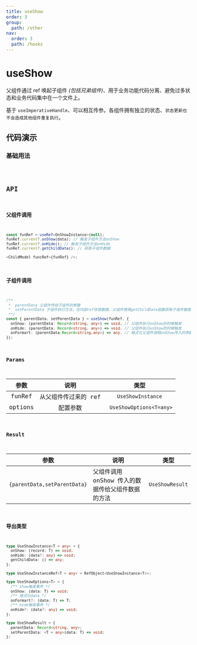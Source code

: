 ```yaml
---
title: useShow
order: 3
group:
  path: /other
nav:
  order: 3
  path: /hooks
---
```


# useShow

父组件通过 ref 唤起子组件 _(包括兄弟组件)_、用于业务功能代码分离、避免过多状态和业务代码集中在一个文件上。

基于 `useImperativeHandle`、可以相互传参。各组件拥有独立的状态、`状态更新也不会造成其他组件重复执行`。

## 代码演示

### 基础用法

<code src="./demos/demo1.tsx"  />

## API

### 父组件调用

```ts
const funRef = useRef<OnShowInstance>(null);
funRef.current?.onShow(data); // 触发子组件方法onShow
funRef.current?.onHide(); // 触发子组件方法onHide
funRef.current?.getChildData(); // 获取子组件数据

<ChildModel funcRef={funRef} />;
```

### 子组件调用

```ts
/**
 *  parentData 父组件传给子组件的参数
 *  setParentData 子组件执行方法，往内部ref存放数据、父组件使用getChildData函数获取子组件数据
 **/
const { parentData, setParentData } = useShow(funRef, {
  onShow: (parentData: Record<string, any>) => void, // 父组件执行onShow的时候触发
  onHide: (parentData: Record<string, any>) => void, // 父组件执行onShow的时候触发
  onFormart: (parentData:Record<string,any>) => any, // 格式化父组件调用onShow传入的参数
});
```

### Params

|  参数   |         说明         |           类型           |
| :-----: | :------------------: | :----------------------: |
| funRef  | 从父组件传过来的 ref |    `UseShowInstance`     |
| options |       配置参数       | ` UseShowOptions<T=any>` |

### Result

| 参数 | 说明 | 类型 |
| --- | --- | --- |
| `{parentData,setParentData}` | 父组件调用 onShow 传入的数据传给父组件数据的方法 | `UseShowResult` |

### 导出类型

```ts
type UseShowInstance<T = any> = {
  onShow: (record: T) => void;
  onHide: (data?: any) => void;
  getChildData: () => any;
};

type UseShowInstanceRef<T = any> = RefObject<UseShowInstance<T>>;

type UseShowOptions<T> = {
  /** show触发事件 */
  onShow: (data: T) => void;
  /** 格式化data */
  onFormart?: (data: T) => T;
  /** hide触发事件 */
  onHide?: (data?: any) => void;
};

type UseShowResult = {
  parentData: Record<string, any>;
  setParentData: <T = any>(data: T) => void;
};
```
